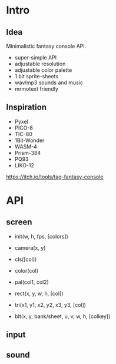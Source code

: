 # Intro

## Idea

Minimalistic fantasy console API.

- super-simple API
- adjustable resolution
- adjustable color palette
- 1 bit sprite-sheets
- wav/mp3 sounds and music
- mrmotext friendly

## Inspiration

- Pyxel
- PICO-8
- TIC-80
- 1Bit-Wonder
- WASM-4
- Prism-384
- PQ93
- LIKO-12

https://itch.io/tools/tag-fantasy-console

# API

## screen

- init(w, h, fps, [colors])

- camera(x, y)

- cls([col])

- color(col)

- pal(col1, col2)

- rect(x, y, w, h, [col])

- tri(x1, y1, x2, y2, x3, y3, [col])

- blt(x, y, bank/sheet, u, v, w, h, [colkey])


## input


## sound

